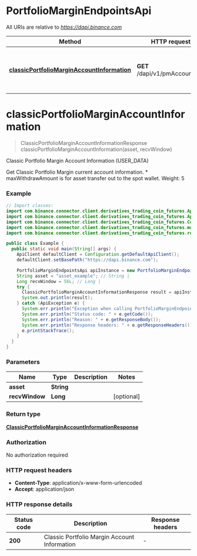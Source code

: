 # PortfolioMarginEndpointsApi

All URIs are relative to *https://dapi.binance.com*

| Method | HTTP request | Description |
|------------- | ------------- | -------------|
| [**classicPortfolioMarginAccountInformation**](PortfolioMarginEndpointsApi.md#classicPortfolioMarginAccountInformation) | **GET** /dapi/v1/pmAccountInfo | Classic Portfolio Margin Account Information (USER_DATA) |


<a id="classicPortfolioMarginAccountInformation"></a>
# **classicPortfolioMarginAccountInformation**
> ClassicPortfolioMarginAccountInformationResponse classicPortfolioMarginAccountInformation(asset, recvWindow)

Classic Portfolio Margin Account Information (USER_DATA)

Get Classic Portfolio Margin current account information.  * maxWithdrawAmount is for asset transfer out to the spot wallet.  Weight: 5

### Example
```java
// Import classes:
import com.binance.connector.client.derivatives_trading_coin_futures.ApiClient;
import com.binance.connector.client.derivatives_trading_coin_futures.ApiException;
import com.binance.connector.client.derivatives_trading_coin_futures.Configuration;
import com.binance.connector.client.derivatives_trading_coin_futures.models.*;
import com.binance.connector.client.derivatives_trading_coin_futures.rest.api.PortfolioMarginEndpointsApi;

public class Example {
  public static void main(String[] args) {
    ApiClient defaultClient = Configuration.getDefaultApiClient();
    defaultClient.setBasePath("https://dapi.binance.com");

    PortfolioMarginEndpointsApi apiInstance = new PortfolioMarginEndpointsApi(defaultClient);
    String asset = "asset_example"; // String | 
    Long recvWindow = 56L; // Long | 
    try {
      ClassicPortfolioMarginAccountInformationResponse result = apiInstance.classicPortfolioMarginAccountInformation(asset, recvWindow);
      System.out.println(result);
    } catch (ApiException e) {
      System.err.println("Exception when calling PortfolioMarginEndpointsApi#classicPortfolioMarginAccountInformation");
      System.err.println("Status code: " + e.getCode());
      System.err.println("Reason: " + e.getResponseBody());
      System.err.println("Response headers: " + e.getResponseHeaders());
      e.printStackTrace();
    }
  }
}
```

### Parameters

| Name | Type | Description  | Notes |
|------------- | ------------- | ------------- | -------------|
| **asset** | **String**|  | |
| **recvWindow** | **Long**|  | [optional] |

### Return type

[**ClassicPortfolioMarginAccountInformationResponse**](ClassicPortfolioMarginAccountInformationResponse.md)

### Authorization

No authorization required

### HTTP request headers

 - **Content-Type**: application/x-www-form-urlencoded
 - **Accept**: application/json

### HTTP response details
| Status code | Description | Response headers |
|-------------|-------------|------------------|
| **200** | Classic Portfolio Margin Account Information |  -  |

